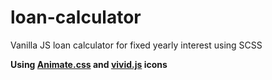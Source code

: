 # loan-calculator
Vanilla JS loan calculator for fixed yearly interest  using SCSS

**Using [Animate.css](https://animate.style/#documentation) and [vivid.js](https://webkul.github.io/vivid/) icons**
